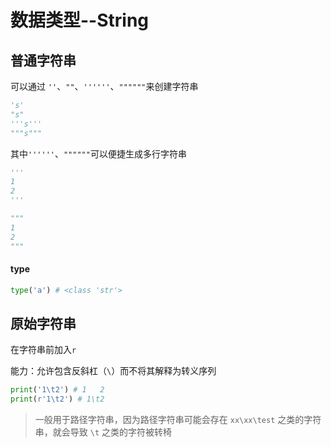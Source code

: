 # 数据类型--String

## 普通字符串

可以通过 `''`、`""`、`''''''`、`""""""`来创建字符串

```python
's'
"s"
'''s'''
"""s"""
```

其中`''''''`、`""""""`可以便捷生成多行字符串

```python
'''
1
2
'''

"""
1
2
"""
```

#### type

```python
type('a') # <class 'str'>
```

## 原始字符串

在字符串前加入`r`

能力：允许包含反斜杠（`\`）而不将其解释为转义序列

```python
print('1\t2') # 1	2
print(r'1\t2') # 1\t2
```

> 一般用于路径字符串，因为路径字符串可能会存在 `xx\xx\test` 之类的字符串，就会导致 `\t` 之类的字符被转椅
